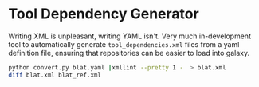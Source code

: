 # Tool Dependency Generator

Writing XML is unpleasant, writing YAML isn't. Very much in-development tool to automatically generate `tool_dependencies.xml` files from a yaml definition file, ensuring that repositories can be easier to load into galaxy.

```bash
python convert.py blat.yaml |xmllint --pretty 1 -  > blat.xml
diff blat.xml blat_ref.xml
```
